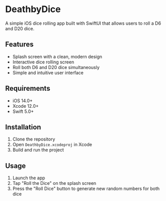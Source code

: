 # DeathbyDice

A simple iOS dice rolling app built with SwiftUI that allows users to roll a D6 and D20 dice.

## Features

- Splash screen with a clean, modern design
- Interactive dice rolling screen
- Roll both D6 and D20 dice simultaneously
- Simple and intuitive user interface

## Requirements

- iOS 14.0+
- Xcode 12.0+
- Swift 5.0+

## Installation

1. Clone the repository
2. Open `DeathbyDice.xcodeproj` in Xcode
3. Build and run the project

## Usage

1. Launch the app
2. Tap "Roll the Dice" on the splash screen
3. Press the "Roll Dice" button to generate new random numbers for both dice 